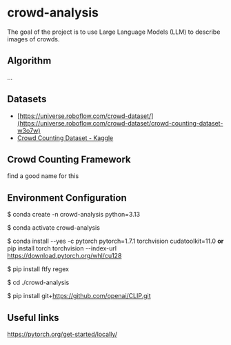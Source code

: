 # crowd-analysis
The goal of the project is to use Large Language Models (LLM) to describe images of crowds.

## Algorithm
...

## Datasets

- [https://universe.roboflow.com/crowd-dataset/](https://universe.roboflow.com/crowd-dataset/crowd-counting-dataset-w3o7w)
- [Crowd Counting Dataset - Kaggle](https://www.kaggle.com/datasets/trainingdatapro/crowd-counting-dataset)

## Crowd Counting Framework
find a good name for this

## Environment Configuration
$ conda create -n crowd-analysis python=3.13

$ conda activate crowd-analysis

$ conda install --yes -c pytorch pytorch=1.7.1 torchvision 
cudatoolkit=11.0 **or** pip install torch torchvision --index-url https://download.pytorch.org/whl/cu128

$ pip install ftfy regex 

$ cd ./crowd-analysis

$ pip install git+https://github.com/openai/CLIP.git

## Useful links

https://pytorch.org/get-started/locally/